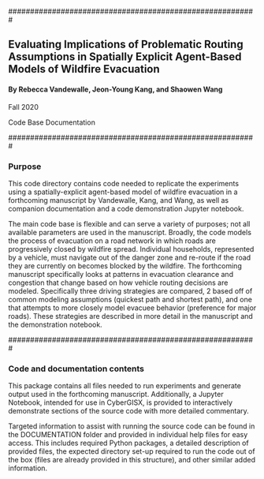 
#########################################################
## Evaluating Implications of Problematic Routing Assumptions in Spatially Explicit Agent-Based Models of Wildfire Evacuation

#### By Rebecca Vandewalle, Jeon-Young Kang, and Shaowen Wang 
Fall 2020

Code Base Documentation

#########################################################
### Purpose 

This code directory contains code needed to replicate the experiments using a spatially-explicit agent-based model of wildfire evacuation in a forthcoming manuscript by Vandewalle, Kang, and Wang, as well as companion documentation and a code demonstration Jupyter notebook.

The main code base is flexible and can serve a variety of purposes; not all available parameters are used in the manuscript. Broadly, the code models the process of evacuation on a road network in which roads are progressively closed by wildfire spread. Individual households, represented by a vehicle, must navigate out of the danger zone and re-route if the road they are currently on becomes blocked by the wildfire. The forthcoming manuscript specifically looks at patterns in evacuation clearance and congestion that change based on how vehicle routing decisions are modeled. Specifically three driving strategies are compared, 2 based off of common modeling assumptions (quickest path and shortest path), and one that attempts to more closely model evacuee behavior (preference for major roads). These strategies are described in more detail in the manuscript and the demonstration notebook.

#########################################################
### Code and documentation contents

This package contains all files needed to run experiments and generate output used in the forthcoming manuscript. Additionally, a Jupyter Notebook, intended for use in CyberGISX, is provided to interactively demonstrate sections of the source code with more detailed commentary.

Targeted information to assist with running the source code can be found in the DOCUMENTATION folder and provided in individual help files for easy access. This includes required Python packages, a detailed description of provided files, the expected directory set-up required to run the code out of the box (files are already provided in this structure), and other similar added information.

